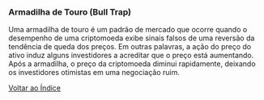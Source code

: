 ### Armadilha de Touro (Bull Trap)

Uma armadilha de touro é um padrão de mercado que ocorre quando o desempenho de uma criptomoeda exibe sinais falsos de uma reversão da tendência de queda dos preços. Em outras palavras, a ação do preço do ativo induz alguns investidores a acreditar que o preço está aumentando. Após a armadilha, o preço da criptomoeda diminui rapidamente, deixando os investidores otimistas em uma negociação ruim.

[Voltar ao Índice](../)